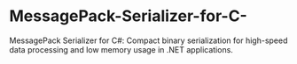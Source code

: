 # MessagePack-Serializer-for-C-
MessagePack Serializer for C#: Compact binary serialization for high-speed data processing and low memory usage in .NET applications.
